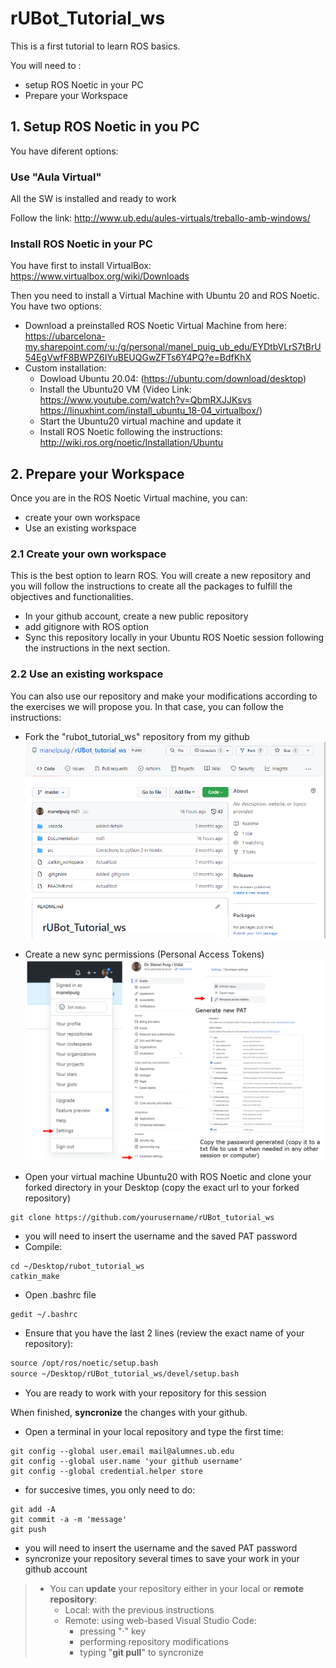 # **rUBot_Tutorial_ws**
This is a first tutorial to learn ROS basics.

You will need to :
- setup ROS Noetic in your PC
- Prepare your Workspace 

## **1. Setup ROS Noetic in you PC**
You have diferent options:
### **Use "Aula Virtual"**
All the SW is installed and ready to work

Follow the link: http://www.ub.edu/aules-virtuals/treballo-amb-windows/

### **Install ROS Noetic in your PC**
You have first to install VirtualBox: https://www.virtualbox.org/wiki/Downloads

Then you need to install a Virtual Machine with Ubuntu 20 and ROS Noetic. You have two options:
- Download a preinstalled ROS Noetic Virtual Machine from here: https://ubarcelona-my.sharepoint.com/:u:/g/personal/manel_puig_ub_edu/EYDtbVLrS7tBrU54EgVwfF8BWPZ6IYuBEUQGwZFTs6Y4PQ?e=BdfKhX
- Custom installation:
    - Dowload Ubuntu 20.04: (https://ubuntu.com/download/desktop)
    - Install the Ubuntu20 VM (Video Link: https://www.youtube.com/watch?v=QbmRXJJKsvs
https://linuxhint.com/install_ubuntu_18-04_virtualbox/)
    - Start the Ubuntu20 virtual machine and update it
    - Install ROS Noetic following the instructions: http://wiki.ros.org/noetic/Installation/Ubuntu

## **2. Prepare your Workspace**
Once you are in the ROS Noetic Virtual machine, you can:
- create your own workspace
- Use an existing workspace

### **2.1 Create your own workspace**
This is the best option to learn ROS. You will create a new repository and you will follow the instructions to create all the packages to fulfill the objectives and functionalities.

- In your github account, create a new public repository
- add gitignore with ROS option
- Sync this repository locally in your Ubuntu ROS Noetic session following the instructions in the next section.

### **2.2 Use an existing workspace**
You can also use our repository and make your modifications according to the exercises we will propose you. 
In that case, you can follow the instructions:

- Fork the "rubot_tutorial_ws" repository from my github
![](./Documentation/Images/1_fork.png)

- Create a new sync permissions (Personal Access Tokens)
![](./Documentation/Images/1_tokens.png)
- Open your virtual machine Ubuntu20 with ROS Noetic and clone your forked directory in your Desktop (copy the exact url to your forked repository)
```shell
git clone https://github.com/yourusername/rUBot_tutorial_ws
```
- you will need to insert the username and the saved PAT password
- Compile:
```shell
cd ~/Desktop/rubot_tutorial_ws
catkin_make
```
- Open .bashrc file
```shell
gedit ~/.bashrc
```
- Ensure that you have the last 2 lines (review the exact name of your repository):
```xml
source /opt/ros/noetic/setup.bash
source ~/Desktop/rUBot_tutorial_ws/devel/setup.bash
```
- You are ready to work with your repository for this session

When finished, **syncronize** the changes with your github. 
- Open a terminal in your local repository and type the first time:
```shell
git config --global user.email mail@alumnes.ub.edu
git config --global user.name 'your github username'
git config --global credential.helper store
```
- for succesive times, you only need to do:
```shell
git add -A
git commit -a -m 'message'
git push
```
- you will need to insert the username and the saved PAT password
- syncronize your repository several times to save your work in your github account
> - You can **update** your repository either in your local or **remote repository**:
>   - Local: with the previous instructions
>   - Remote: using web-based Visual Studio Code:
>       - pressing "·" key
>       - performing repository modifications
>       - typing "**git pull**" to syncronize